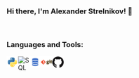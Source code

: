 ### Hi there, I'm Alexander Strelnikov! 👋

<br />

### Languages and Tools:
<img align="left" alt="SQL" width="26px" src="https://github.com/devicons/devicon/blob/master/icons/python/python-original.svg" />
<img align="left" alt="SQL" width="26px" src="https://https://github.com/devicons/devicon/blob/master/icons/pandas/pandas-original-wordmark.svg" />
<img align="left" alt="SQL" width="26px" src="https://raw.githubusercontent.com/github/explore/80688e429a7d4ef2fca1e82350fe8e3517d3494d/topics/sql/sql.png" />
<img align="left" alt="Git" width="26px" src="https://raw.githubusercontent.com/github/explore/80688e429a7d4ef2fca1e82350fe8e3517d3494d/topics/git/git.png" />
<img align="left" alt="GitHub" width="26px" src="https://raw.githubusercontent.com/github/explore/78df643247d429f6cc873026c0622819ad797942/topics/github/github.png" />

<br />
